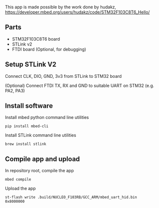 This app is made possible by the work done by hudakz, https://developer.mbed.org/users/hudakz/code/STM32F103C8T6_Hello/

## Parts

- STM32F103C8T6 board
- STLink v2
- FTDI board (Optional, for debugging)

## Setup STLink V2

Connect CLK, DIO, GND, 3v3 from STLink to STM32 board

(Optional) Connect FTDI TX, RX and GND to suitable UART on STM32 (e.g. PA2, PA3)

## Install software

Install mbed python command line utilities

    pip install mbed-cli

Install STLink command line utilities

    brew install stlink

## Compile app and upload

In repository root, compile the app

    mbed compile

Upload the app

    st-flash write .build/NUCLEO_F103RB/GCC_ARM/mbed_uart_hid.bin 0x8000000
